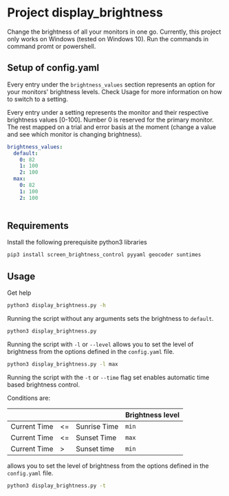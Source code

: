 # Project display_brightness

Change the brightness of all your monitors in one go. Currently, this project only works on Windows (tested on Windows 10). Run the commands in command promt or powershell.

## Setup of config.yaml

Every entry under the `brightness_values` section represents an option for your monitors' brightness levels. Check Usage for more information on how to switch to a setting.

Every entry under a setting represents the monitor and their respective brightness values [0-100]. Number 0 is reserved for the primary monitor. The rest mapped on a trial and error basis at the moment (change a value and see which monitor is changing brightness).

```yaml
brightness_values:
  default:
    0: 82
    1: 100
    2: 100
  max:
    0: 82
    1: 100
    2: 100
  
```

## Requirements

Install the following prerequisite python3 libraries
```bash
pip3 install screen_brightness_control pyyaml geocoder suntimes
```

## Usage

Get help

```bash
python3 display_brightness.py -h
```

Running the script without any arguments sets the brightness to `default`.

```bash
python3 display_brightness.py
```

Running the script with `-l` or `--level` allows you to set the level of brightness from the options defined in the `config.yaml` file.

```bash
python3 display_brightness.py -l max
```

Running the script with the `-t` or `--time` flag set enables automatic time based brightness control. 

Conditions are:

|              |    |              | Brightness level |
|--------------|----|--------------|------------------|
| Current Time | <= | Sunrise Time |       `min`      |
| Current Time | <= | Sunset Time  |       `max`      |
| Current Time | >  | Sunset time  |       `min`      |


allows you to set the level of brightness from the options defined in the `config.yaml` file.

```bash
python3 display_brightness.py -t
```